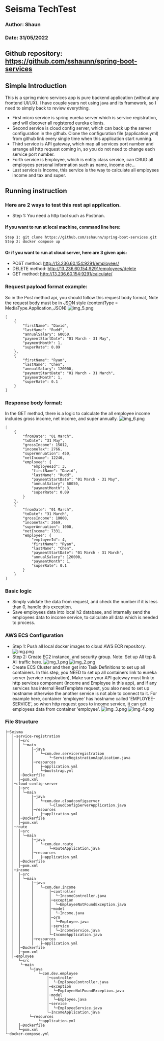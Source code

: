 # Seisma TechTest
### Author: Shaun
### Date: 31/05/2022

## Github repository: https://github.com/sshaunn/spring-boot-services
## Simple Introduction
This is a spring micro services app is pure backend application (without any frontend UI/UX).
I have couple years not using java and its framework, so I need to simply back to review
everything.
+ First micro service is spring eureka server which is service registration,
and will discover all registered eureka clients.
+ Second service is cloud config server, which can back up the server configuration
in the github. Clone the configuration file (application.yml) from github link every single
time when this application start running.
+ Third service is API gateway, which map all services port number and arrange all
http request coming in, so you do not need to change each service port number.
+ Forth service is Employee, which is entity class service, can CRUD all employees
personal information such as name, income etc...
+ Last service is Income, this service is the way to calculate all employees income
and tax and super.

## Running instruction

### Here are 2 ways to test this rest api application.
+ Step 1: You need a http tool such as Postman.

#### If you want to run at local machine, command line here:
```
Step 1: git clone https://github.com/sshaunn/spring-boot-services.git
Step 2: docker compose up
```
#### Or if you want to run at cloud server, here are 3 given apis:
+ POST method: http://13.236.60.154:9291/employees/
+ DELETE method: http://13.236.60.154:9291/employees/delete
+ GET method: http://13.236.60.154:9291/calculate/

### Request payload format example:
So in the Post method api, you should follow this request body format,
Note the request body must be in JSON style (contentType = MediaType.Application_JSON)
![img_5.png](img_5.png)
```
[
    {
        "firstName": "David",
        "lastName": "Rudd",
        "annualSalary": 60050,
        "paymentStartDate": "01 March - 31 May",
        "paymentMonth": 1,
        "superRate": 0.09
    },
    {
        "firstName": "Ryan",
        "lastName": "Chen",
        "annualSalary": 120000,
        "paymentStartDate": "01 March - 31 March",
        "paymentMonth": 1,
        "superRate": 0.1
    }
]
```

### Response body format:
In the GET method, there is a logic to calculate the all employee income includes
gross income, net income, and super annually.
![img_6.png](img_6.png)
```
[
    {
        "fromDate": "01 March",
        "toDate": "31 May",
        "grossIncome": 15012,
        "incomeTax": 2766,
        "superAnnuation": 450,
        "netIncome": 12246,
        "employee": {
            "employeeId": 3,
            "firstName": "David",
            "lastName": "Rudd",
            "paymentStartDate": "01 March - 31 May",
            "annualSalary": 60050,
            "paymentMonth": 3,
            "superRate": 0.09
        }
    },
    {
        "fromDate": "01 March",
        "toDate": "31 March",
        "grossIncome": 10000,
        "incomeTax": 2669,
        "superAnnuation": 1000,
        "netIncome": 7331,
        "employee": {
            "employeeId": 4,
            "firstName": "Ryan",
            "lastName": "Chen",
            "paymentStartDate": "01 March - 31 March",
            "annualSalary": 120000,
            "paymentMonth": 1,
            "superRate": 0.1
        }
    }
]
```
### Basic logic
+ Simply validate the data from request, and check the number if it is less than 0,
handle this exception.
+ Save employees data into local h2 database, and internally send the employees data 
to income service, to calculate all data which is needed to process.

### AWS ECS Configuration

+ Step 1: Push all local docker images to cloud AWS ECR repository.
![img.png](img.png)
+ Step 2: Create EC2 instance, and security group.
Note: Set up All tcp & All traffic here.
![img_1.png](img_1.png)
![img_2.png](img_2.png)
+ Create ECS Cluster and then get into Task Definitions to set up all containers.
In this step, you NEED to set up all containers link to eureka server (service-registration),
Make sure your API gateway must link to http services component (Income and Employee in this app),
and if any services has internal RestTemplate request, you also need to set up hostname otherwise
the another service is not able to connect to it. For example here, container 'employee' has hostname
called 'EMPLOYEE-SERVICE', so when http request goes to income service, it can get
employees data from container 'employee'.
![img_3.png](img_3.png)
![img_4.png](img_4.png)

### File Structure
```　　
├─Seisma
│  │─service-registration
│  │  │─src
│  │  │ └─main
│  │  │     │─java
│  │  │     │   └─com.dev.serviceregistration
│  │  │     │       └─ServiceRegistrationApplication.java
│  │  │     │─resources
│  │  │     │   ├─application.yml
│  │  │     │   └─bootstrap.yml
│  │  │─Dockerfile 
│  │  │─pom.xml
│  │─cloud-config-server
│  │  │─src
│  │  │ └─main
│  │  │     │─java
│  │  │     │   └─com.dev.cloudconfigserver
│  │  │     │       └─CloudConfigServerApplication.java
│  │  │     │─resources
│  │  │     │   ├─application.yml
│  │  │─Dockerfile 
│  │  │─pom.xml
│  │─route
│  │  │─src
│  │  │ └─main
│  │  │     │─java
│  │  │     │   └─com.dev.route
│  │  │     │       └─RouteApplication.java
│  │  │     │─resources
│  │  │     │   ├─application.yml
│  │  │─Dockerfile 
│  │  │─pom.xml
│  │─income
│  │  │─src
│  │  │ └─main
│  │  │     │─java
│  │  │     │   └─com.dev.income
│  │  │     │       │─controller
│  │  │     │       │  └─IncomeController.java
│  │  │     │       │─exception
│  │  │     │       │  └─EmployeeNotFoundException.java
│  │  │     │       │─model
│  │  │     │       │  └─Income.java
│  │  │     │       │─orm
│  │  │     │       │  └─Employee.java
│  │  │     │       │─service
│  │  │     │       │  └─IncomeService.java
│  │  │     │       └─IncomeApplication.java
│  │  │     │─resources
│  │  │     │   ├─application.yml
│  │  │─Dockerfile 
│  │  │─pom.xml
│  │─employee
│     └─src
│      └─main
│          └─java
│              └─com.dev.employee
│                  │─controller
│                  │  └─EmployeeController.java
│                  │─exception
│                  │  └─EmployeeNotFoundException.java
│                  │─model
│                  │  └─Employee.java
│                  │─service
│                  │  └─EmployeeService.java
│                  └─IncomeApplication.java
│          └─resources
│              └─application.yml
│     │─Dockerfile 
│     └─pom.xml
└─docker-compose.yml
```